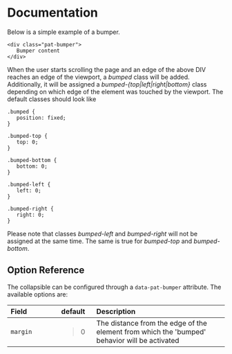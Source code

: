 # Documentation

Below is a simple example of a bumper.

    <div class="pat-bumper">
       Bumper content
    </div>

When the user starts scrolling the page and an edge of the above DIV
reaches an edge of the viewport, a *bumped* class will be added.
Additionally, it will be assigned a *bumped-{top|left|right|bottom}*
class depending on which edge of the element was touched by the
viewport. The default classes should look like

    .bumped {
       position: fixed;
    }

    .bumped-top {
       top: 0;
    }

    .bumped-bottom {
       bottom: 0;
    }

    .bumped-left {
       left: 0;
    }

    .bumped-right {
       right: 0;
    }

Please note that classes *bumped-left* and *bumped-right* will not be
assigned at the same time. The same is true for *bumped-top* and
*bumped-bottom*.

Option Reference
----------------

The collapsible can be configured through a `data-pat-bumper` attribute.
The available options are:

<table>
<col width="23%" />
<col width="16%" />
<col width="60%" />
<thead>
<tr class="header">
<th align="left">Field</th>
<th align="left">default</th>
<th align="left">Description</th>
</tr>
</thead>
<tbody>
<tr class="odd">
<td align="left"><code>margin</code></td>
<td align="left"><blockquote>
<p>0</p>
</blockquote></td>
<td align="left">The distance from the edge of the element from which the 'bumped' behavior will be activated</td>
</tr>
</tbody>
</table>
